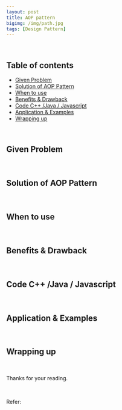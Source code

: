 ```yaml
---
layout: post
title: AOP pattern
bigimg: /img/path.jpg
tags: [Design Pattern]
---
```





<br>

## Table of contents
- [Given Problem](#given-problem)
- [Solution of AOP Pattern](#solution-of-aop-pattern)
- [When to use](#when-to-use)
- [Benefits & Drawback](#benefits-&-drawback)
- [Code C++ /Java / Javascript](#code-c++-java-javascript)
- [Application & Examples](#application-&-examples)
- [Wrapping up](#wrapping-up)


<br>

## Given Problem 



<br>

## Solution of AOP Pattern



<br>

## When to use



<br>

## Benefits & Drawback



<br>

## Code C++ /Java / Javascript



<br>

## Application & Examples



<br>

## Wrapping up





<br>

Thanks for your reading.

<br>

Refer: 
